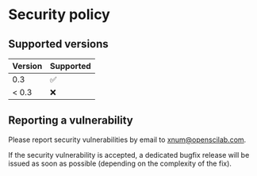 # Security policy

## Supported versions

| Version       | Supported          |
| ------------- | ------------------ |
| 0.3           | :white_check_mark: |
| < 0.3         | :x:                |

## Reporting a vulnerability

Please report security vulnerabilities by email to [xnum@openscilab.com](mailto:xnum@openscilab.com "xnum@openscilab.com").

If the security vulnerability is accepted, a dedicated bugfix release will be issued as soon as possible (depending on the complexity of the fix).